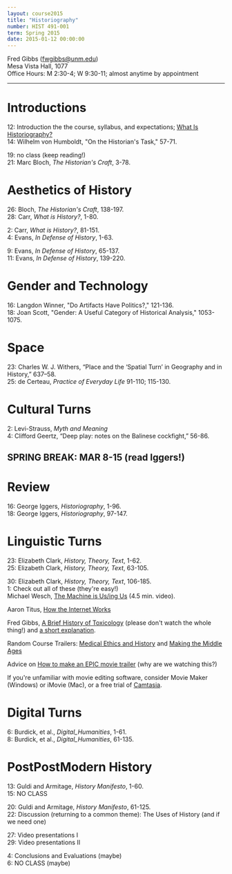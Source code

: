 ```yaml
---
layout: course2015 
title: "Historiography"
number: HIST 491-001
term: Spring 2015
date: 2015-01-12 00:00:00
---
```


Fred Gibbs \([fwgibbs@unm.edu](mailto:fwgibbs@unm.edu)\)    
Mesa Vista Hall, 1077    
Office Hours: M 2:30-4; W 9:30-11; almost anytime by appointment    

-----

# Introductions
12: Introduction the the course, syllabus, and expectations; [What Is Historiography?](https://www.youtube.com/watch?v=pB3xb1_gp4Y&feature=youtube_gdata_player)  
14: Wilhelm von Humboldt, "On the Historian's Task," 57-71.  

19: no class (keep reading!)  
21: Marc Bloch, _The Historian's Craft_, 3-78. 

# Aesthetics of History
26: Bloch, _The Historian's Craft_, 138-197.  
28: Carr, _What is History?_, 1-80.  

2: Carr, _What is History?_, 81-151.  
4: Evans, _In Defense of History_, 1-63.  

9: Evans, _In Defense of History_, 65-137.  
11: Evans, _In Defense of History_, 139-220.  

# Gender and Technology
16: Langdon Winner, "Do Artifacts Have Politics?," 121-136.  
18: Joan Scott, "Gender: A Useful Category of Historical Analysis," 1053-1075.

# Space
23: Charles W. J. Withers, “Place and the ‘Spatial Turn’ in Geography and in History,” 637–58.  
25: de Certeau, _Practice of Everyday Life_ 91-110; 115-130.

# Cultural Turns
2: Levi-Strauss, _Myth and Meaning_  
4: Clifford Geertz, “Deep play: notes on the Balinese cockfight,” 56-86.

## SPRING BREAK: MAR  8-15 (read Iggers!)

# Review
16: George Iggers, _Historiography_, 1-96.  
18: George Iggers, _Historiography_, 97-147.

# Linguistic Turns
23: Elizabeth Clark, _History, Theory, Text_, 1-62.  
25: Elizabeth Clark, _History, Theory, Text_, 63-105.  

30: Elizabeth Clark, _History, Theory, Text_, 106-185.  
1: Check out all of these (they're easy!)  
Michael Wesch, [The Machine is Us/ing Us](http://www.youtube.com/watch?v=NLlGopyXT_g) (4.5 min. video).

Aaron Titus, [How the Internet Works](https://www.youtube.com/watch?v=7_LPdttKXPc&feature=youtu.be)

Fred Gibbs, [A Brief History of Toxicology](https://vimeo.com/94459223) (please don't watch the whole thing!) and [a short explanation](http://fredgibbs.net/tutorials/post/slideshow-voice-over/).

Random Course Trailers: [Medical Ethics and History](https://www.youtube.com/watch?v=nPbis0Hggsg) and [Making the Middle Ages](https://www.youtube.com/watch?v=YlDNzE0xJ1w)

Advice on [How to make an EPIC movie trailer](https://www.youtube.com/watch?v=NHL-tJgl3Gw) (why are we watching this?)

If you're unfamiliar with movie editing software, consider Movie Maker (Windows) or iMovie (Mac), or a free trial of [Camtasia](http://www.techsmith.com/camtasia.html). 



# Digital Turns
6: Burdick, et al., _Digital\_Humanities_, 1-61.  
8: Burdick, et al., _Digital\_Humanities_, 61-135.

# PostPostModern History
13: Guldi and Armitage, _History Manifesto_, 1-60.  
15: NO CLASS 

20: Guldi and Armitage, _History Manifesto_, 61-125.  
22: Discussion (returning to a common theme): The Uses of History (and if we need one)  

27: Video presentations I  
29: Video presentations II  

4: Conclusions and Evaluations (maybe)  
6: NO CLASS (maybe)  